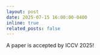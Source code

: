 ```yaml
---
layout: post
date: 2025-07-15 16:00:00-0400
inline: true
related_posts: false
---
```


A paper is accepted by ICCV 2025!
